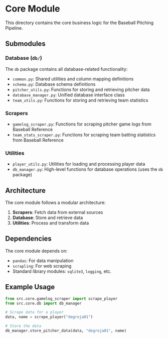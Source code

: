# Core Module

This directory contains the core business logic for the Baseball Pitching Pipeline.

## Submodules

### Database (`db/`)

The `db` package contains all database-related functionality:

- `common.py`: Shared utilities and column mapping definitions
- `schema.py`: Database schema definitions
- `pitcher_utils.py`: Functions for storing and retrieving pitcher data
- `database_manager.py`: Unified database interface class
- `team_utils.py`: Functions for storing and retrieving team statistics

### Scrapers

- `gamelog_scraper.py`: Functions for scraping pitcher game logs from Baseball Reference
- `team_stats_scraper.py`: Functions for scraping team batting statistics from Baseball Reference

### Utilities

- `player_utils.py`: Utilities for loading and processing player data
- `db_manager.py`: High-level functions for database operations (uses the `db` package)

## Architecture

The core module follows a modular architecture:

1. **Scrapers**: Fetch data from external sources
2. **Database**: Store and retrieve data
3. **Utilities**: Process and transform data

## Dependencies

The core module depends on:

- `pandas`: For data manipulation
- `scrapling`: For web scraping
- Standard library modules: `sqlite3`, `logging`, etc.

## Example Usage

```python
from src.core.gamelog_scraper import scrape_player
from src.core.db import db_manager

# Scrape data for a player
data, name = scrape_player("degroja01")

# Store the data
db_manager.store_pitcher_data(data, "degroja01", name)
``` 